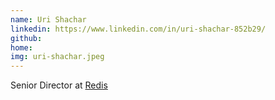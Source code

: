```yaml
---
name: Uri Shachar
linkedin: https://www.linkedin.com/in/uri-shachar-852b29/
github:
home:
img: uri-shachar.jpeg
---
```


Senior Director at [Redis](https://redis.com/)
